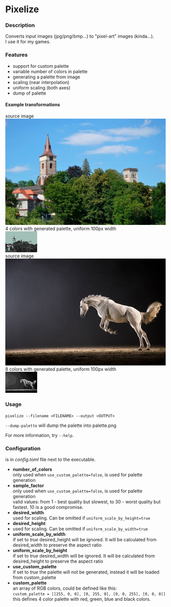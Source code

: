 # Pixelize

### Description

Converts input images (jpg/png/bmp...) to "pixel-art" images (kinda...).  
I use it for my games. 

### Features

- support for custom palette
- variable number of colors in palette
- generating a palette from image
- scaling (near interpolation)
- uniform scaling (both axes)
- dump of palette

#### Example transformations 
source image  
![alt text](libcrate/assets/test_img_1.jpg)  
4 colors with generated palette, uniform 100px width  
![alt text](libcrate/assets/converted1.png)  
source image  
![alt text](libcrate/assets/test_img_2.jpg)  
8 colors with generated palette, uniform 100px width  
![alt text](libcrate/assets/converted2.png)  

### Usage 
`pixelize --filename <FILENAME> --output <OUTPUT>` 

`--dump-palette` will dump the palette into palette.png  

For more information, try `--help`.  

### Configuration

is in *config.toml* file next to the executable.

- **number_of_colors**  
only used when `use_custom_palette=false`, is used for palette generation  
- **sample_factor**  
  only used when `use_custom_palette=false`, is used for palette generation   
  valid values: from 1 - best quality but slowest, to 30 - worst quality but fastest. 10 is a good compromise.  
- **desired_width**  
  used for scaling. Can be omitted if `uniform_scale_by_height=true`  
- **desired_height**  
-   used for scaling. Can be omitted if `uniform_scale_by_width=true`  
- **uniform_scale_by_width**  
  if set to *true* desired_height will be ignored. It will be calculated from desired_width to preserve the aspect ratio    
- **uniform_scale_by_height**  
  if set to *true* desired_width will be ignored. It will be calculated from desired_height to preserve the aspect ratio  
- **use_custom_palette**  
  if set to *true* the palette will not be generated, instead it will be loaded from custom_palette  
- **custom_palette**  
an array of RGB colors, could be defined like this:  
  `custom_palette = [[255, 0, 0], [0, 255, 0], [0, 0, 255], [0, 0, 0]]`  
this defines 4 color palette with red, green, blue and black colors.  
